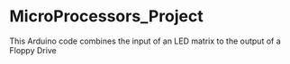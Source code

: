 # MicroProcessors_Project
This Arduino code combines the input of an LED matrix to the output of a Floppy Drive
